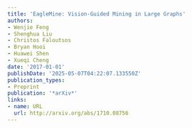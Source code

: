 ```yaml
---
title: 'EagleMine: Vision-Guided Mining in Large Graphs'
authors:
- Wenjie Feng
- Shenghua Liu
- Christos Faloutsos
- Bryan Hooi
- Huawei Shen
- Xueqi Cheng
date: '2017-01-01'
publishDate: '2025-05-07T04:22:07.133550Z'
publication_types:
- Preprint
publication: '*arXiv*'
links:
- name: URL
  url: http://arxiv.org/abs/1710.08756
---
```

